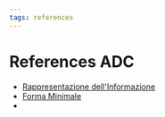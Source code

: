 ```yaml
---
tags: references
---
```


# References ADC

- [Rappresentazione dell'Informazione](https://www.seneta.it/public/Alunni/Rappresentazione_delle_Informazioni.pdf)
- [Forma Minimale](https://www.andreaminini.org/matematica/algebra-booleana/espressione-booleana-in-forma-minimale)
- 